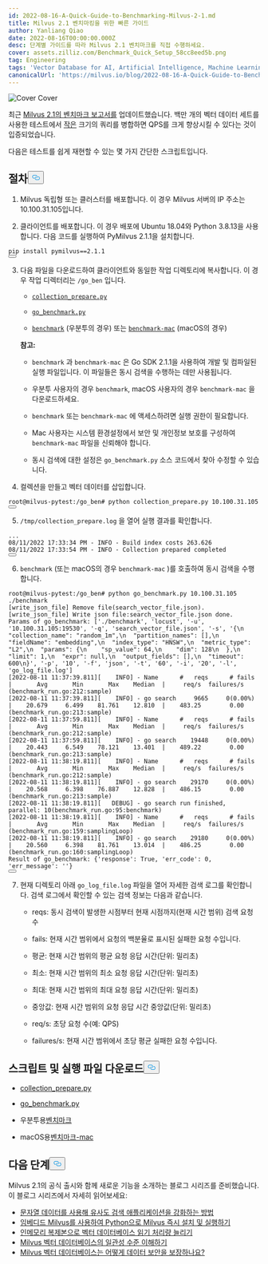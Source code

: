 ```yaml
---
id: 2022-08-16-A-Quick-Guide-to-Benchmarking-Milvus-2-1.md
title: Milvus 2.1 벤치마킹을 위한 빠른 가이드
author: Yanliang Qiao
date: 2022-08-16T00:00:00.000Z
desc: 단계별 가이드를 따라 Milvus 2.1 벤치마크를 직접 수행하세요.
cover: assets.zilliz.com/Benchmark_Quick_Setup_58cc8eed5b.png
tag: Engineering
tags: 'Vector Database for AI, Artificial Intelligence, Machine Learning'
canonicalUrl: 'https://milvus.io/blog/2022-08-16-A-Quick-Guide-to-Benchmarking-Milvus-2-1.md'
---
```

<p>
  
   <span class="img-wrapper"> <img translate="no" src="https://assets.zilliz.com/Benchmark_Quick_Setup_58cc8eed5b.png" alt="Cover" class="doc-image" id="cover" />
   </span> <span class="img-wrapper"> <span>Cover</span> </span></p>
<p>최근 <a href="https://milvus.io/docs/v2.1.x/benchmark.md">Milvus 2.1의 벤치마크 보고서를</a> 업데이트했습니다. 백만 개의 벡터 데이터 세트를 사용한 테스트에서 <a href="https://milvus.io/docs/v2.1.x/benchmark.md#Terminology">작은</a> 크기의 쿼리를 병합하면 QPS를 크게 향상시킬 수 있다는 것이 입증되었습니다.</p>
<p>다음은 테스트를 쉽게 재현할 수 있는 몇 가지 간단한 스크립트입니다.</p>
<h2 id="Procedures" class="common-anchor-header">절차<button data-href="#Procedures" class="anchor-icon" translate="no">
      <svg translate="no"
        aria-hidden="true"
        focusable="false"
        height="20"
        version="1.1"
        viewBox="0 0 16 16"
        width="16"
      >
        <path
          fill="#0092E4"
          fill-rule="evenodd"
          d="M4 9h1v1H4c-1.5 0-3-1.69-3-3.5S2.55 3 4 3h4c1.45 0 3 1.69 3 3.5 0 1.41-.91 2.72-2 3.25V8.59c.58-.45 1-1.27 1-2.09C10 5.22 8.98 4 8 4H4c-.98 0-2 1.22-2 2.5S3 9 4 9zm9-3h-1v1h1c1 0 2 1.22 2 2.5S13.98 12 13 12H9c-.98 0-2-1.22-2-2.5 0-.83.42-1.64 1-2.09V6.25c-1.09.53-2 1.84-2 3.25C6 11.31 7.55 13 9 13h4c1.45 0 3-1.69 3-3.5S14.5 6 13 6z"
        ></path>
      </svg>
    </button></h2><ol>
<li><p>Milvus 독립형 또는 클러스터를 배포합니다. 이 경우 Milvus 서버의 IP 주소는 10.100.31.105입니다.</p></li>
<li><p>클라이언트를 배포합니다. 이 경우 배포에 Ubuntu 18.04와 Python 3.8.13을 사용합니다. 다음 코드를 실행하여 PyMilvus 2.1.1을 설치합니다.</p></li>
</ol>
<pre><code translate="no">pip install pymilvus==2.1.1
<button class="copy-code-btn"></button></code></pre>
<ol start="3">
<li><p>다음 파일을 다운로드하여 클라이언트와 동일한 작업 디렉토리에 복사합니다. 이 경우 작업 디렉터리는 <code translate="no">/go_ben</code> 입니다.</p>
<ul>
<li><p><a href="https://github.com/milvus-io/milvus-tools/blob/main/benchmark/collection_prepare.py"><code translate="no">collection_prepare.py</code></a></p></li>
<li><p><a href="https://github.com/milvus-io/milvus-tools/blob/main/benchmark/go_benchmark.py"><code translate="no">go_benchmark.py</code></a></p></li>
<li><p><a href="https://github.com/milvus-io/milvus-tools/blob/main/benchmark/benchmark"><code translate="no">benchmark</code></a> (우분투의 경우) 또는 <a href="https://github.com/milvus-io/milvus-tools/blob/main/benchmark/benchmark-mac"><code translate="no">benchmark-mac</code></a> (macOS의 경우)</p></li>
</ul>
<p><strong>참고:</strong></p>
<ul>
<li><p><code translate="no">benchmark</code> 과 <code translate="no">benchmark-mac</code> 은 Go SDK 2.1.1을 사용하여 개발 및 컴파일된 실행 파일입니다. 이 파일들은 동시 검색을 수행하는 데만 사용됩니다.</p></li>
<li><p>우분투 사용자의 경우 <code translate="no">benchmark</code>, macOS 사용자의 경우 <code translate="no">benchmark-mac</code> 을 다운로드하세요.</p></li>
<li><p><code translate="no">benchmark</code> 또는 <code translate="no">benchmark-mac</code> 에 액세스하려면 실행 권한이 필요합니다.</p></li>
<li><p>Mac 사용자는 시스템 환경설정에서 보안 및 개인정보 보호를 구성하여 <code translate="no">benchmark-mac</code> 파일을 신뢰해야 합니다.</p></li>
<li><p>동시 검색에 대한 설정은 <code translate="no">go_benchmark.py</code> 소스 코드에서 찾아 수정할 수 있습니다.</p></li>
</ul></li>
</ol>
<ol start="4">
<li>컬렉션을 만들고 벡터 데이터를 삽입합니다.</li>
</ol>
<pre><code translate="no">root@milvus-pytest:/go_ben<span class="hljs-comment"># python collection_prepare.py 10.100.31.105 </span>
<button class="copy-code-btn"></button></code></pre>
<ol start="5">
<li><code translate="no">/tmp/collection_prepare.log</code> 을 열어 실행 결과를 확인합니다.</li>
</ol>
<pre><code translate="no">...
08/11/2022 17:33:34 PM - INFO - Build index costs 263.626
08/11/2022 17:33:54 PM - INFO - Collection prepared completed
<button class="copy-code-btn"></button></code></pre>
<ol start="6">
<li><code translate="no">benchmark</code> (또는 macOS의 경우 <code translate="no">benchmark-mac</code> )를 호출하여 동시 검색을 수행합니다.</li>
</ol>
<pre><code translate="no">root@milvus-pytest:/go_ben<span class="hljs-meta"># python go_benchmark.py 10.100.31.105 ./benchmark</span>
[<span class="hljs-meta">write_json_file</span>] <span class="hljs-function">Remove <span class="hljs-title">file</span>(<span class="hljs-params">search_vector_file.json</span>).
[write_json_file] Write json <span class="hljs-keyword">file</span>:search_vector_file.json done.
Params of go_benchmark: [&#x27;./benchmark&#x27;, &#x27;locust&#x27;, &#x27;-u&#x27;, &#x27;10.100.31.105:19530&#x27;, &#x27;-q&#x27;, &#x27;search_vector_file.json&#x27;, &#x27;-s&#x27;, &#x27;</span>{\n  <span class="hljs-string">&quot;collection_name&quot;</span>: <span class="hljs-string">&quot;random_1m&quot;</span>,\n  <span class="hljs-string">&quot;partition_names&quot;</span>: [],\n  <span class="hljs-string">&quot;fieldName&quot;</span>: <span class="hljs-string">&quot;embedding&quot;</span>,\n  <span class="hljs-string">&quot;index_type&quot;</span>: <span class="hljs-string">&quot;HNSW&quot;</span>,\n  <span class="hljs-string">&quot;metric_type&quot;</span>: <span class="hljs-string">&quot;L2&quot;</span>,\n  <span class="hljs-string">&quot;params&quot;</span>: {\n    <span class="hljs-string">&quot;sp_value&quot;</span>: <span class="hljs-number">64</span>,\n    <span class="hljs-string">&quot;dim&quot;</span>: <span class="hljs-number">128</span>\n  },\n  <span class="hljs-string">&quot;limit&quot;</span>: <span class="hljs-number">1</span>,\n  <span class="hljs-string">&quot;expr&quot;</span>: <span class="hljs-literal">null</span>,\n  <span class="hljs-string">&quot;output_fields&quot;</span>: [],\n  <span class="hljs-string">&quot;timeout&quot;</span>: <span class="hljs-number">600</span>\n}<span class="hljs-string">&#x27;, &#x27;</span>-p<span class="hljs-string">&#x27;, &#x27;</span><span class="hljs-number">10&#x27;</span>, <span class="hljs-string">&#x27;-f&#x27;</span>, <span class="hljs-string">&#x27;json&#x27;</span>, <span class="hljs-string">&#x27;-t&#x27;</span>, <span class="hljs-string">&#x27;60&#x27;</span>, <span class="hljs-string">&#x27;-i&#x27;</span>, <span class="hljs-string">&#x27;20&#x27;</span>, <span class="hljs-string">&#x27;-l&#x27;</span>, <span class="hljs-string">&#x27;go_log_file.log&#x27;</span>]
[<span class="hljs-meta">2022-08-11 11:37:39.811</span>][    INFO] - Name      <span class="hljs-meta">#   reqs      # fails  |       Avg       Min       Max    Median  |     req/s  failures/s (benchmark_run.go:212:sample)</span>
[<span class="hljs-meta">2022-08-11 11:37:39.811</span>][    INFO] - go search     <span class="hljs-number">9665</span>     <span class="hljs-number">0</span>(<span class="hljs-number">0.00</span>%)  |    <span class="hljs-number">20.679</span>     <span class="hljs-number">6.499</span>    <span class="hljs-number">81.761</span>    <span class="hljs-number">12.810</span>  |    <span class="hljs-number">483.25</span>        <span class="hljs-number">0.00</span> (benchmark_run.go:<span class="hljs-number">213</span>:sample)
[<span class="hljs-meta">2022-08-11 11:37:59.811</span>][    INFO] - Name      <span class="hljs-meta">#   reqs      # fails  |       Avg       Min       Max    Median  |     req/s  failures/s (benchmark_run.go:212:sample)</span>
[<span class="hljs-meta">2022-08-11 11:37:59.811</span>][    INFO] - go search    <span class="hljs-number">19448</span>     <span class="hljs-number">0</span>(<span class="hljs-number">0.00</span>%)  |    <span class="hljs-number">20.443</span>     <span class="hljs-number">6.549</span>    <span class="hljs-number">78.121</span>    <span class="hljs-number">13.401</span>  |    <span class="hljs-number">489.22</span>        <span class="hljs-number">0.00</span> (benchmark_run.go:<span class="hljs-number">213</span>:sample)
[<span class="hljs-meta">2022-08-11 11:38:19.811</span>][    INFO] - Name      <span class="hljs-meta">#   reqs      # fails  |       Avg       Min       Max    Median  |     req/s  failures/s (benchmark_run.go:212:sample)</span>
[<span class="hljs-meta">2022-08-11 11:38:19.811</span>][    INFO] - go search    <span class="hljs-number">29170</span>     <span class="hljs-number">0</span>(<span class="hljs-number">0.00</span>%)  |    <span class="hljs-number">20.568</span>     <span class="hljs-number">6.398</span>    <span class="hljs-number">76.887</span>    <span class="hljs-number">12.828</span>  |    <span class="hljs-number">486.15</span>        <span class="hljs-number">0.00</span> (benchmark_run.go:<span class="hljs-number">213</span>:sample)
[<span class="hljs-meta">2022-08-11 11:38:19.811</span>][   DEBUG] - go search run finished, parallel: <span class="hljs-number">10</span>(benchmark_run.go:<span class="hljs-number">95</span>:benchmark)
[<span class="hljs-meta">2022-08-11 11:38:19.811</span>][    INFO] - Name      <span class="hljs-meta">#   reqs      # fails  |       Avg       Min       Max    Median  |     req/s  failures/s (benchmark_run.go:159:samplingLoop)</span>
[<span class="hljs-meta">2022-08-11 11:38:19.811</span>][    INFO] - go search    <span class="hljs-number">29180</span>     <span class="hljs-number">0</span>(<span class="hljs-number">0.00</span>%)  |    <span class="hljs-number">20.560</span>     <span class="hljs-number">6.398</span>    <span class="hljs-number">81.761</span>    <span class="hljs-number">13.014</span>  |    <span class="hljs-number">486.25</span>        <span class="hljs-number">0.00</span> (benchmark_run.go:<span class="hljs-number">160</span>:samplingLoop)
Result of go_benchmark: {<span class="hljs-string">&#x27;response&#x27;</span>: True, <span class="hljs-string">&#x27;err_code&#x27;</span>: <span class="hljs-number">0</span>, <span class="hljs-string">&#x27;err_message&#x27;</span>: <span class="hljs-string">&#x27;&#x27;</span>} 
<button class="copy-code-btn"></button></code></pre>
<ol start="7">
<li>현재 디렉토리 아래 <code translate="no">go_log_file.log</code> 파일을 열어 자세한 검색 로그를 확인합니다. 검색 로그에서 확인할 수 있는 검색 정보는 다음과 같습니다.<ul>
<li><p>reqs: 동시 검색이 발생한 시점부터 현재 시점까지(현재 시간 범위) 검색 요청 수</p></li>
<li><p>fails: 현재 시간 범위에서 요청의 백분율로 표시된 실패한 요청 수입니다.</p></li>
<li><p>평균: 현재 시간 범위의 평균 요청 응답 시간(단위: 밀리초)</p></li>
<li><p>최소: 현재 시간 범위의 최소 요청 응답 시간(단위: 밀리초)</p></li>
<li><p>최대: 현재 시간 범위의 최대 요청 응답 시간(단위: 밀리초)</p></li>
<li><p>중앙값: 현재 시간 범위의 요청 응답 시간 중앙값(단위: 밀리초)</p></li>
<li><p>req/s: 초당 요청 수(예: QPS)</p></li>
<li><p>failures/s: 현재 시간 범위에서 초당 평균 실패한 요청 수입니다.</p></li>
</ul></li>
</ol>
<h2 id="Downloading-Scripts-and-Executable-Files" class="common-anchor-header">스크립트 및 실행 파일 다운로드<button data-href="#Downloading-Scripts-and-Executable-Files" class="anchor-icon" translate="no">
      <svg translate="no"
        aria-hidden="true"
        focusable="false"
        height="20"
        version="1.1"
        viewBox="0 0 16 16"
        width="16"
      >
        <path
          fill="#0092E4"
          fill-rule="evenodd"
          d="M4 9h1v1H4c-1.5 0-3-1.69-3-3.5S2.55 3 4 3h4c1.45 0 3 1.69 3 3.5 0 1.41-.91 2.72-2 3.25V8.59c.58-.45 1-1.27 1-2.09C10 5.22 8.98 4 8 4H4c-.98 0-2 1.22-2 2.5S3 9 4 9zm9-3h-1v1h1c1 0 2 1.22 2 2.5S13.98 12 13 12H9c-.98 0-2-1.22-2-2.5 0-.83.42-1.64 1-2.09V6.25c-1.09.53-2 1.84-2 3.25C6 11.31 7.55 13 9 13h4c1.45 0 3-1.69 3-3.5S14.5 6 13 6z"
        ></path>
      </svg>
    </button></h2><ul>
<li><p><a href="https://github.com/milvus-io/milvus-tools/blob/main/benchmark/collection_prepare.py">collection_prepare.py</a></p></li>
<li><p><a href="https://github.com/milvus-io/milvus-tools/blob/main/benchmark/go_benchmark.py">go_benchmark.py</a></p></li>
<li><p>우분투용<a href="https://github.com/milvus-io/milvus-tools/blob/main/benchmark/benchmark">벤치마크</a> </p></li>
<li><p>macOS용<a href="https://github.com/milvus-io/milvus-tools/blob/main/benchmark/benchmark-mac">벤치마크-mac</a> </p></li>
</ul>
<h2 id="Whats-next" class="common-anchor-header">다음 단계<button data-href="#Whats-next" class="anchor-icon" translate="no">
      <svg translate="no"
        aria-hidden="true"
        focusable="false"
        height="20"
        version="1.1"
        viewBox="0 0 16 16"
        width="16"
      >
        <path
          fill="#0092E4"
          fill-rule="evenodd"
          d="M4 9h1v1H4c-1.5 0-3-1.69-3-3.5S2.55 3 4 3h4c1.45 0 3 1.69 3 3.5 0 1.41-.91 2.72-2 3.25V8.59c.58-.45 1-1.27 1-2.09C10 5.22 8.98 4 8 4H4c-.98 0-2 1.22-2 2.5S3 9 4 9zm9-3h-1v1h1c1 0 2 1.22 2 2.5S13.98 12 13 12H9c-.98 0-2-1.22-2-2.5 0-.83.42-1.64 1-2.09V6.25c-1.09.53-2 1.84-2 3.25C6 11.31 7.55 13 9 13h4c1.45 0 3-1.69 3-3.5S14.5 6 13 6z"
        ></path>
      </svg>
    </button></h2><p>Milvus 2.1의 공식 출시와 함께 새로운 기능을 소개하는 블로그 시리즈를 준비했습니다. 이 블로그 시리즈에서 자세히 읽어보세요:</p>
<ul>
<li><a href="https://milvus.io/blog/2022-08-08-How-to-use-string-data-to-empower-your-similarity-search-applications.md">문자열 데이터를 사용해 유사도 검색 애플리케이션을 강화하는 방법</a></li>
<li><a href="https://milvus.io/blog/embedded-milvus.md">임베디드 Milvus를 사용하여 Python으로 Milvus 즉시 설치 및 실행하기</a></li>
<li><a href="https://milvus.io/blog/in-memory-replicas.md">인메모리 복제본으로 벡터 데이터베이스 읽기 처리량 늘리기</a></li>
<li><a href="https://milvus.io/blog/understanding-consistency-levels-in-the-milvus-vector-database.md">Milvus 벡터 데이터베이스의 일관성 수준 이해하기</a></li>
<li><a href="https://milvus.io/blog/data-security.md">Milvus 벡터 데이터베이스는 어떻게 데이터 보안을 보장하나요?</a></li>
</ul>
